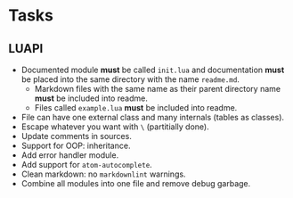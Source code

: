 # Tasks

## LUAPI

- Documented module **must** be called `init.lua` and documentation **must** be
  placed into the same directory with the name `readme.md`.
  - Markdown files with the same name as their parent directory name **must** be
    included into readme.
  - Files called `example.lua` **must** be included into readme.
- File can have one external class and many internals (tables as classes).
- Escape whatever you want with `\` (partitially done).
- Update comments in sources.
- Support for OOP: inheritance.
- Add error handler module.
- Add support for `atom-autocomplete`.
- Clean markdown: no `markdownlint` warnings.
- Combine all modules into one file and remove debug garbage.
